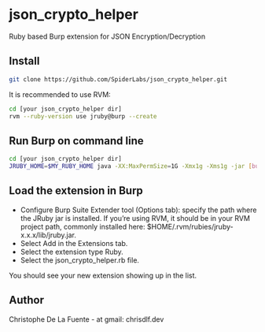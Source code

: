 json_crypto_helper
==================

Ruby based Burp extension for JSON Encryption/Decryption

## Install
```bash
git clone https://github.com/SpiderLabs/json_crypto_helper.git
```

It is recommended to use RVM:
```bash
cd [your json_crypto_helper dir]
rvm --ruby-version use jruby@burp --create
```

## Run Burp on command line
```bash
cd [your json_crypto_helper dir]
JRUBY_HOME=$MY_RUBY_HOME java -XX:MaxPermSize=1G -Xmx1g -Xms1g -jar [burp_dir]/burpsuite_pro_vx.x.x.jar
```

## Load the extension in Burp
* Configure Burp Suite Extender tool (Options tab): specify the path where the JRuby jar is installed. If you’re using RVM, it should be in your RVM project path, commonly installed here: $HOME/.rvm/rubies/jruby-x.x.x/lib/jruby.jar.
* Select Add in the Extensions tab.
* Select the extension type Ruby.
* Select the json_crypto_helper.rb file.

You should see your new extension showing up in the list.

## Author
Christophe De La Fuente - at gmail: chrisdlf.dev
